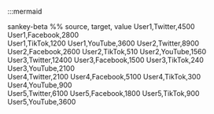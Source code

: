 :::mermaid

sankey-beta
%% source, target, value
User1,Twitter,4500
User1,Facebook,2800  
User1,TikTok,1200
User1,YouTube,3600
User2,Twitter,8900
User2,Facebook,2600
User2,TikTok,510 
User2,YouTube,1560
User3,Twitter,12400
User3,Facebook,1500 
User3,TikTok,240
User3,YouTube,2100  
User4,Twitter,2100
User4,Facebook,5100
User4,TikTok,300
User4,YouTube,900  
User5,Twitter,6100 
User5,Facebook,1800
User5,TikTok,900
User5,YouTube,3600